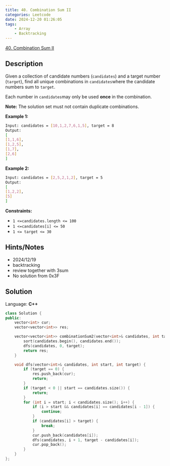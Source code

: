 ```yaml
---
title: 40. Combination Sum II
categories: Leetcode
date: 2024-12-20 01:26:05
tags:
    - Array
    - Backtracking
---
```


[40. Combination Sum II](https://leetcode.com/problems/combination-sum-ii/description/?envType=problem-list-v2&envId=plakya4j)

## Description

Given a collection of candidate numbers (`candidates`) and a target number (`target`), find all unique combinations in `candidates`where the candidate numbers sum to `target`.

Each number in `candidates`may only be used **once**  in the combination.

**Note:** The solution set must not contain duplicate combinations.

**Example 1:**

```bash
Input: candidates = [10,1,2,7,6,1,5], target = 8
Output:
[
[1,1,6],
[1,2,5],
[1,7],
[2,6]
]
```

**Example 2:**

```bash
Input: candidates = [2,5,2,1,2], target = 5
Output:
[
[1,2,2],
[5]
]
```

**Constraints:**

- `1 <=candidates.length <= 100`
- `1 <=candidates[i] <= 50`
- `1 <= target <= 30`

## Hints/Notes

- 2024/12/19
- backtracking
- review together with 3sum
- No solution from 0x3F

## Solution

Language: **C++**

```C++
class Solution {
public:
    vector<int> cur;
    vector<vector<int>> res;

    vector<vector<int>> combinationSum2(vector<int>& candidates, int target) {
        sort(candidates.begin(), candidates.end());
        dfs(candidates, 0, target);
        return res;
    }

    void dfs(vector<int>& candidates, int start, int target) {
        if (target == 0) {
            res.push_back(cur);
            return;
        }
        if (target < 0 || start == candidates.size()) {
            return;
        }
        for (int i = start; i < candidates.size(); i++) {
            if (i > start && candidates[i] == candidates[i - 1]) {
                continue;
            }
            if (candidates[i] > target) {
                break;
            }
            cur.push_back(candidates[i]);
            dfs(candidates, i + 1, target - candidates[i]);
            cur.pop_back();
        }
    }
};
```
